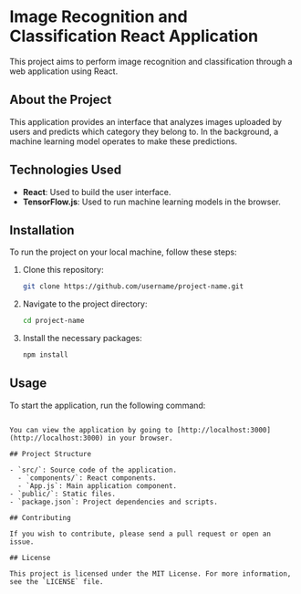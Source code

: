 # Image Recognition and Classification React Application

This project aims to perform image recognition and classification through a web application using React.

## About the Project

This application provides an interface that analyzes images uploaded by users and predicts which category they belong to. In the background, a machine learning model operates to make these predictions.

## Technologies Used

- **React**: Used to build the user interface.
- **TensorFlow.js**: Used to run machine learning models in the browser.

## Installation

To run the project on your local machine, follow these steps:

1. Clone this repository:
   ```bash
   git clone https://github.com/username/project-name.git
   ```
2. Navigate to the project directory:
   ```bash
   cd project-name
   ```
3. Install the necessary packages:
   ```bash
   npm install
   ```

## Usage

To start the application, run the following command:

```

You can view the application by going to [http://localhost:3000](http://localhost:3000) in your browser.

## Project Structure

- `src/`: Source code of the application.
  - `components/`: React components.
  - `App.js`: Main application component.
- `public/`: Static files.
- `package.json`: Project dependencies and scripts.

## Contributing

If you wish to contribute, please send a pull request or open an issue.

## License

This project is licensed under the MIT License. For more information, see the `LICENSE` file.
